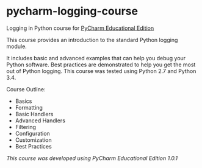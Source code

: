 # pycharm-logging-course
Logging in Python course for [PyCharm Educational Edition](https://www.jetbrains.com/pycharm-educational/)

This course provides an introduction to the standard Python logging module.

It includes basic and advanced examples that can help you debug your Python software. Best practices are demonstrated to help you get the most out of Python logging.
This course was tested using Python 2.7 and Python 3.4.

Course Outline:
- Basics
- Formatting
- Basic Handlers
- Advanced Handlers
- Filtering
- Configuration
- Customization
- Best Practices

*This course was developed using PyCharm Educational Edition 1.0.1*
